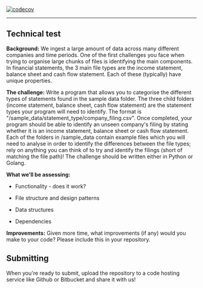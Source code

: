 [![codecov](https://codecov.io/gh/dev-11/valsys-backend-tech-test/branch/master/graph/badge.svg)](https://codecov.io/gh/dev-11/valsys-backend-tech-test)

---

## Technical test


**Background:** We ingest a large amount of data across many different companies and time periods. One of the first challenges you face when trying to organise large chunks of files is identifying the main components. In financial statements, the 3 main file types are the income statement, balance sheet and cash flow statement. Each of these (typically) have unique properties.


**The challenge:** Write a program that allows you to categorise the different types of statements found in the sample data folder. The three child folders (income statement, balance sheet, cash flow statement) are the statement types your program will need to identify. The format is "/sample_data/statement_type/company_filing.csv". Once completed, your program should be able to identify an unseen company's filing by stating whether it is an income statement, balance sheet or cash flow statement. Each of the folders in /sample_data contain example files which you will need to analyse in order to identify the differences between the file types; rely on anything you can think of to try and identify the filings (short of matching the file path)! The challenge should be written either in Python or Golang.


**What we’ll be assessing:**

- Functionality - does it work?

- File structure and design patterns

- Data structures

- Dependencies

**Improvements:**
Given more time, what improvements (if any) would you make to your code? Please include this in your repository.

## Submitting
When you're ready to submit, upload the repository to a code hosting service like Github or Bitbucket and share it with us!